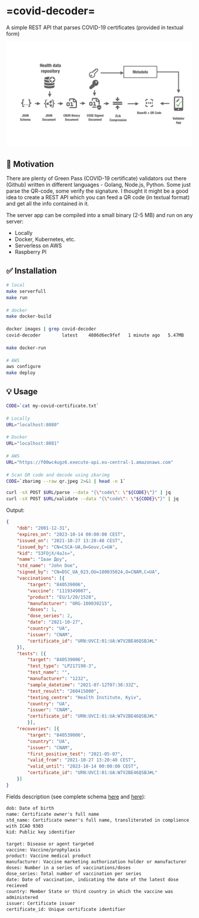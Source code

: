 # =covid-decoder=
A simple REST API that parses COVID-19 certificates (provided in textual form)

![overview](overview.png)

## :rocket: Motivation
There are plenty of Green Pass (COVID-19 certificate) validators out there (Github) written in different languages - Golang, Node.js, Python. Some just parse the QR-code, some verify the signature. I thought it might be a good idea to create a REST API which you can feed a QR code (in textual format) and get all the info contained in it. 

The server app can be compiled into a small binary (2-5 MB) and run on any server:
* Locally 
* Docker, Kubernetes, etc.
* Serverless on AWS
* Raspberry PI

## :white_check_mark: Installation
```zsh
# local
make serverfull 
make run

# docker
make docker-build

docker images | grep covid-decoder
covid-decoder        latest    4806d6ec9fef   1 minute ago   5.47MB

make docker-run

# AWS
aws configure
make deploy
```

## :bulb: Usage
```zsh
CODE=`cat my-covid-certificate.txt`

# Locally
URL="localhost:8080"

# Docker
URL="localhost:8081"

# AWS 
URL="https://f00wc4ugz6.execute-api.eu-central-1.amazonaws.com"

# Scan QR code and decode using zbarimg
CODE=`zbarimg --raw qr.jpeg 2>&1 | head -n 1`
```

```zsh
curl -sX POST $URL/parse --data "{\"code\": \"${CODE}\"}" | jq
curl -sX POST $URL/validate --data "{\"code\": \"${CODE}\"}" | jq
```

Output:
```json
{
    "dob": "2001-12-31",
    "expires_on": "2023-10-14 00:00:00 CEST",
    "issued_on": "2021-10-27 13:20:48 CEST",
    "issued_by": "CN=CSCA-UA,O=Gouv,C=UA",
    "kid": "53FOjX/4aJs=",
    "name": "Iван Доу",
    "std_name": "John Doe",
    "signed_by": "CN=DSC_UA_023,OU=180035024,O=CNAM,C=UA",
    "vaccinations": [{
        "target": "840539006",
        "vaccine": "1119349007",
        "product": "EU/1/20/1528",
        "manufacturer": "ORG-100030215",
        "doses": 1,
        "dose_series": 2,
        "date": "2021-10-27",
        "country": "UA",
        "issuer": "CNAM",
        "certificate_id": "URN:UVCI:01:UA:W7V2BE46QSBJ#L"
    }],
    "tests": [{
        "target": "840539006",
        "test_type": "LP217198-3",
        "test_name": "",
        "manufacturer": "1232",
        "sample_datetime": "2021-07-12T07:38:33Z",
        "test_result": "260415000",
        "testing_centre": "Health Institute, Kyiv",
        "country": "UA",
        "issuer": "CNAM",
        "certificate_id": "URN:UVCI:01:UA:W7V2BE46QSBJ#L"
        }],
    "recoveries": [{
        "target": "840539006",
        "country": "UA",
        "issuer": "CNAM",
        "first_positive_test": "2021-05-07",
        "valid_from": "2021-10-27 13:20:48 CEST",
        "valid_until": "2023-10-14 00:00:00 CEST",
        "certificate_id": "URN:UVCI:01:UA:W7V2BE46QSBJ#L"
    }]
}
```

Fields description (see complete schema [here](https://github.com/ehn-dcc-development/ehn-dcc-schema/blob/release/1.3.0/DCC.Types.schema.json) and [here](https://github.com/ehn-dcc-development/ehn-dcc-schema/blob/release/1.3.0/DCC.Core.Types.schema.json)):
```
dob: Date of birth
name: Certificate owner's full name
std_name: Certificate owner's full name, transliterated in complience with ICAO 9303
kid: Public key identifier

target: Disease or agent targeted
vaccine: Vaccine/prophylaxis
product: Vaccine medical product
manufacturer: Vaccine marketing authorization holder or manufacturer
doses: Number in a series of vaccinations/doses
dose_series: Total number of vaccination per series
date: Date of vaccination, indicating the date of the latest dose recieved
country: Member State or third country in which the vaccine was administered
issuer: Certificate issuer
certificate_id: Unique certificate identifier
```
